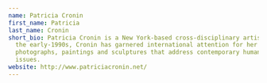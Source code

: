 ```yaml
---
name: Patricia Cronin
first_name: Patricia
last_name: Cronin
short_bio: Patricia Cronin is a New York-based cross-disciplinary artist. Since
  the early-1990s, Cronin has garnered international attention for her
  photographs, paintings and sculptures that address contemporary human rights
  issues.
website: http://www.patriciacronin.net/
---
```


